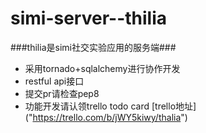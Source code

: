 simi-server--thilia
===========
###thilia是simi社交实验应用的服务端###

*  采用tornado+sqlalchemy进行协作开发
*  restful api接口
*  提交pr请检查pep8
*  功能开发请认领trello todo card [trello地址] ("https://trello.com/b/jWY5kiwy/thalia")
